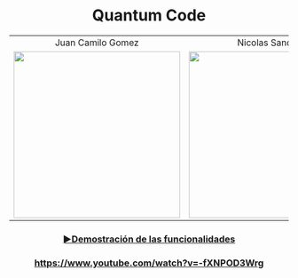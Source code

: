 <h1 align="center">
  Quantum Code
</h1>

<table align="center">
  <tr>
    <td align="center">Juan Camilo Gomez</td>
    <td align="center">Nicolas Sanchez</td>
    <td align="center">Jose Jaramillo</td>
  </tr>
  <tr>
    <td align="center">
      <img src="https://github.com/Intro-CompuMovil/JaveWheels/assets/107308404/5de01fd0-b815-440d-9e70-af3bc2660076" width="300">
    </td>
    <td align="center">
      <img src="https://github.com/Intro-CompuMovil/JaveWheels/assets/107308404/ab422842-3718-4456-ab97-c28c14c75d4e" width="300">
    </td>
    <td align="center">
      <img src="https://github.com/Intro-CompuMovil/JaveWheels/assets/107308404/6a07817b-70ac-42b7-9f43-2470070f8b10" width="300">
    </td>
  </tr>
</table>
<h3 align="center">
   <a href="https://www.youtube.com/watch?v=-fXNPOD3Wrg">
  ►Demostración de las funcionalidades
</h3>
<h3 align="center">
    https://www.youtube.com/watch?v=-fXNPOD3Wrg
</h3>
